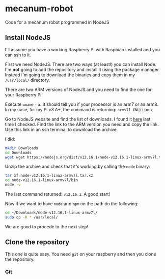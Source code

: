 # mecanum-robot
Code for a mecanum robot programmed in NodeJS

## Install NodeJS

I'll assume you have a working Raspberry Pi with Raspbian installed and you can ssh to it.

First we need NodeJS. There are two ways (at least!) you can install Node.
I'm **not** going to add the repository and install it using the package manager.
Instead I'm going to download the binaries and copy them in my `/usr/local/` directory.

There are two ARM versions of NodeJS and you need to find the one for your Raspberry Pi.

Execute `uname -a`. It should tell you if your processor is an arm7 or an arm8.
In my case, for my Pi v3 A+, the command is returning: `armv7l GNU/Linux`

Go to NodeJS website and find the list of downloads.
I found it [here](https://nodejs.org/en/download/) last time I checked.
Find the link to the ARM version you need and copy the link.
Use this link in an ssh terminal to download the archive.

I did:

```sh
mkdir Downloads
cd Downloads
wget wget https://nodejs.org/dist/v12.16.1/node-v12.16.1-linux-armv7l.tar.xz
```

Unzip the archive and check that it's working by calling the `node` binary:

```sh
tar xf node-v12.16.1-linux-armv7l.tar.xz
cd node-v12.16.1-linux-armv7l/bin
node -v
```

The last command returned: `v12.16.1`. A good start!

Now if we want to have `node` and `npm` on the path do the following:

```sh
cd ~/Downloads/node-v12.16.1-linux-armv7l/
sudo cp -R * /usr/local/
```

We are good to procede to the next step!

## Clone the repository

This one is quite easy. You need `git` on your raspberry and then you clone the repository.

### Git





